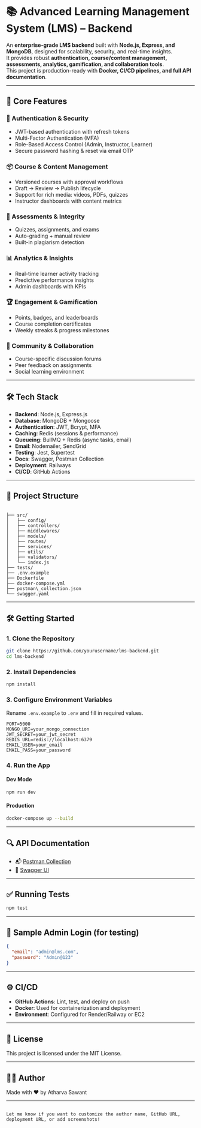# 📚 Advanced Learning Management System (LMS) – Backend

An **enterprise-grade LMS backend** built with **Node.js, Express, and MongoDB**, designed for scalability, security, and real-time insights.  
It provides robust **authentication, course/content management, assessments, analytics, gamification, and collaboration tools**.  
This project is production-ready with **Docker, CI/CD pipelines, and full API documentation**.

---

## 🚀 Core Features

### 🔐 Authentication & Security
- JWT-based authentication with refresh tokens  
- Multi-Factor Authentication (MFA)  
- Role-Based Access Control (Admin, Instructor, Learner)  
- Secure password hashing & reset via email OTP  

### 📦 Course & Content Management
- Versioned courses with approval workflows  
- Draft → Review → Publish lifecycle  
- Support for rich media: videos, PDFs, quizzes  
- Instructor dashboards with content metrics  

### 🧠 Assessments & Integrity
- Quizzes, assignments, and exams  
- Auto-grading + manual review  
- Built-in plagiarism detection  

### 📊 Analytics & Insights
- Real-time learner activity tracking  
- Predictive performance insights  
- Admin dashboards with KPIs  

### 🏆 Engagement & Gamification
- Points, badges, and leaderboards  
- Course completion certificates  
- Weekly streaks & progress milestones  

### 💬 Community & Collaboration
- Course-specific discussion forums  
- Peer feedback on assignments  
- Social learning environment  

---

## 🛠️ Tech Stack

- **Backend**: Node.js, Express.js  
- **Database**: MongoDB + Mongoose  
- **Authentication**: JWT, Bcrypt, MFA  
- **Caching**: Redis (sessions & performance)  
- **Queueing**: BullMQ + Redis (async tasks, email)  
- **Email**: Nodemailer, SendGrid  
- **Testing**: Jest, Supertest  
- **Docs**: Swagger, Postman Collection  
- **Deployment**: Railways
- **CI/CD**: GitHub Actions  

---

## 📂 Project Structure



```

├── src/
│   ├── config/
│   ├── controllers/
│   ├── middlewares/
│   ├── models/
│   ├── routes/
│   ├── services/
│   ├── utils/
│   ├── validators/
│   └── index.js
├── tests/
├── .env.example
├── Dockerfile
├── docker-compose.yml
├── postman\_collection.json
└── swagger.yaml

````

---

## 🛠️ Getting Started

### 1. Clone the Repository

```bash
git clone https://github.com/yourusername/lms-backend.git
cd lms-backend
````

### 2. Install Dependencies

```bash
npm install
```

### 3. Configure Environment Variables

Rename `.env.example` to `.env` and fill in required values.

```env
PORT=5000
MONGO_URI=your_mongo_connection
JWT_SECRET=your_jwt_secret
REDIS_URL=redis://localhost:6379
EMAIL_USER=your_email
EMAIL_PASS=your_password
```

### 4. Run the App

#### Dev Mode

```bash
npm run dev
```

#### Production

```bash
docker-compose up --build
```

---

## 🔍 API Documentation

* 📬 [Postman Collection](./postman_collection.json)
* 📖 [Swagger UI](http://localhost:5000/api-docs)

---

## ✅ Running Tests

```bash
npm test
```

---

## 🧪 Sample Admin Login (for testing)

```json
{
  "email": "admin@lms.com",
  "password": "Admin@123"
}
```

---

## ⚙️ CI/CD

* **GitHub Actions**: Lint, test, and deploy on push
* **Docker**: Used for containerization and deployment
* **Environment**: Configured for Render/Railway or EC2

---

## 📜 License

This project is licensed under the MIT License.

---

## 👨‍💻 Author

Made with ❤️ by Atharva Sawant

---

```

Let me know if you want to customize the author name, GitHub URL, deployment URL, or add screenshots!
```
